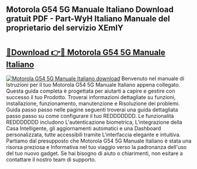 ## Motorola G54 5G Manuale Italiano Download gratuit PDF - Part-WyH Italiano Manuale del proprietario del servizio XEmIY

# <h2><a href="http://dfbghup.blite.top/?on=Motorola+G54+5G+Manuale+Italiano">🔗Download 👉🔴 Motorola G54 5G Manuale Italiano</a></h2>

[![Motorola G54 5G Manuale Italiano download](https://i.imgur.com/lujVjoI.png)](http://dfbghup.blite.top/?on=Motorola+G54+5G+Manuale+Italiano)
Benvenuto nel manuale di Istruzioni per il tuo Motorola G54 5G Manuale Italiano appena collegato. Questa guida completa è progettata per aiutarti a capire e gestire con successo il tuo Prodotto. Troverai informazioni dettagliate su funzioni, installazione, funzionamento, manutenzione e Risoluzione dei problemi. Guida passo passo nelle pagine seguenti troverai una guida dettagliata passo passo su come configurare il tuo REDDDDDDD. Le funzionalità REDDDDDDD includono L'autenticazione biometrica, L'integrazione della Casa Intelligente, gli aggiornamenti automatici e una Dashboard personalizzata, tutte accessibili tramite L'interfaccia elegante e intuitiva. Partiamo dal presupposto che Motorola G54 5G Manuale Italiano è stata una risorsa preziosa e Informativa nel tuo viaggio verso la padronanza dell'uso del tuo nuovo gadget. Se hai bisogno di aiuto o chiarimenti, non esitare a contattare il nostro team di supporto.
